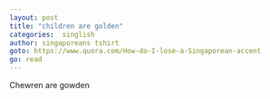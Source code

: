 ```yaml
---
layout: post
title: "children are golden"
categories:  singlish
author: singaporeans tshirt
goto: https://www.quora.com/How-do-I-lose-a-Singaporean-accent
go: read
---
```

Chewren are gowden
